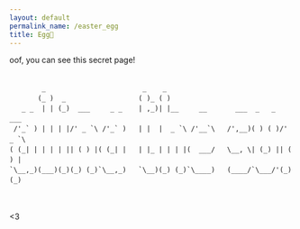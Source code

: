 ```yaml
---
layout: default
permalink_name: /easter_egg
title: Egg🥚
---
```


oof, you can see this secret page!

<div class="language-plaintext highlighter-rouge"><div class="highlight"><pre class="highlight" style="line-height: 1.3em;"><code> 
        _                        _    _                                   
       (_ )  _                  ( )_ ( )                                  
   _ _  | | (_)  ___     _ _    | ,_)| |__     __       ___  _   _   ___  
 /'_` ) | | | |/' _ `\ /'_` )   | |  |  _ `\ /'__`\   /',__)( ) ( )/' _ `\    
( (_| | | | | || ( ) |( (_| |   | |_ | | | |(  ___/   \__, \| (_) || ( ) |    
`\__,_)(___)(_)(_) (_)`\__,_)   `\__)(_) (_)`\____)   (____/`\___/'(_) (_)
                                                                          
                                                                          
</code></pre></div></div>

<3
